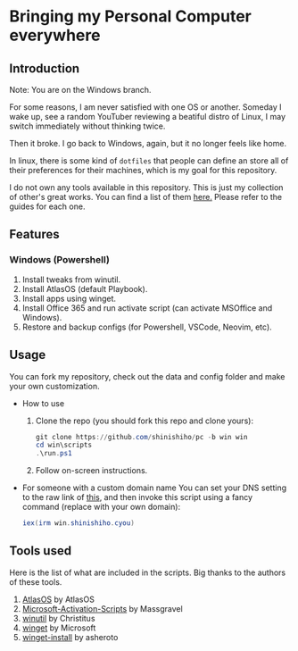 # Bringing my Personal Computer everywhere

## Introduction

Note: You are on the Windows branch.

For some reasons, I am never satisfied with one OS or another. Someday I wake up, see a random YouTuber reviewing a beatiful distro of Linux, I may switch immediately without thinking twice.

Then it broke. I go back to Windows, again, but it no longer feels like home.

In linux, there is some kind of `dotfiles` that people can define an store all of their preferences for their machines, which is my goal for this repository.

I do not own any tools available in this repository. This is just my collection of other's great works. You can find a list of them [here.](#tools-used) Please refer to the guides for each one.

## Features

### Windows (Powershell)

1. Install tweaks from winutil.
2. Install AtlasOS (default Playbook).
3. Install apps using winget.
4. Install Office 365 and run activate script (can activate MSOffice and Windows).
5. Restore and backup configs (for Powershell, VSCode, Neovim, etc).

## Usage

You can fork my repository, check out the data and config folder and make your own customization.

* How to use
  1. Clone the repo (you should fork this repo and clone yours):

     ```powershell
     git clone https://github.com/shinishiho/pc -b win win
     cd win\scripts
     .\run.ps1
     ```

  2. Follow on-screen instructions.

* For someone with a custom domain name
You can set your DNS setting to the raw link of [this](./scripts/get.ps1), and then invoke this script using a fancy command (replace with your own domain):

   ```powershell
   iex(irm win.shinishiho.cyou)
   ```

## Tools used

Here is the list of what are included in the scripts. Big thanks to the authors of these tools.

   1. [AtlasOS](https://github.com/atlas-os/) by AtlasOS
   2. [Microsoft-Activation-Scripts](https://github.com/massgravel/Microsoft-Activation-Scripts) by Massgravel
   3. [winutil](https://github.com/ChrisTitusTech/winutil) by Christitus
   4. [winget](https://github.com/microsoft/winget-cli) by Microsoft
   5. [winget-install](https://github.com/asheroto/winget-install) by asheroto
